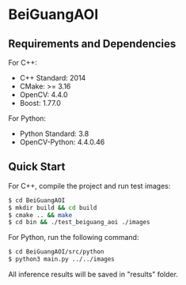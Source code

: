 # BeiGuangAOI

## Requirements and Dependencies
For C++:
- C++ Standard: 2014
- CMake: >= 3.16
- OpenCV: 4.4.0
- Boost: 1.77.0

For Python:
- Python Standard: 3.8
- OpenCV-Python: 4.4.0.46

## Quick Start
For C++, compile the project and run test images:
```bash
$ cd BeiGuangAOI
$ mkdir build && cd build
$ cmake .. && make
$ cd bin && ./test_beiguang_aoi ./images
```

For Python, run the following command:
```bash
$ cd BeiGuangAOI/src/python
$ python3 main.py ../../images
```

All inference results will be saved in "results" folder.
